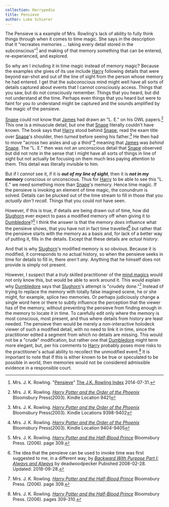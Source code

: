 ```yaml
---
collection: Harrypedia
title: Pensieve
author: Luke Schierer
---
```


The Pensieve is a example of Mrs. Rowling's lack of ability to fully think
things through when it comes to time magic.  She says in the description that
it "recreates memories … taking every detail stored in the
subconscious"[^221202-5] and making of that memory something that can be
entered, re-experienced, and explored.

So why am I including it in time magic instead of memory magic? Because the
examples she gives of its use include [Harry] following details that were
beyond ear-shot and out of the line of sight from the person whose memory he
had entered.  I get that the subconscious mind might well have all sorts of
details captured about events that I cannot consciously access.  Things that
you saw, but do not consciously remember.  Things that you heard, but did not
understand at the time.  Perhaps even things that you heard but were to faint
for you *to* understand might be captured and the sounds amplified by the magic
of the pensieve.

[Snape] could not know that [James] had drawn an "L. E." on his OWL
papers.[^221202-8]  This one is a minuscule detail, but one that [Snape]
literally couldn't have known.  The book says that [Harry] stood behind
[Snape], read the exam title over [Snape]'s shoulder, then *turned* before
seeing his father.[^221202-11]  He then had to move "across two aisles and up a
third"[^221202-12] meaning that [James] was *behind* [Snape].  The "L. E."
then was not an unconscious detail that [Snape] observed but did not note in
the sense that I might have all sorts of things in line of sight but not
actually be focusing on them much less paying attention to them.  This detail
was literally invisible to him.

But if I *cannot* see it, if it is ***out of my line of sight***, then it is
***not in my memory*** conscious or unconscious.  Thus for [Harry] to be
able to see this "L. E." we need something more than [Snape]'s memory. Hence
time magic.  If the pensieve is invoking an element of time magic, the
conundrum is solved.  Details can be plucked out of the time stream to fill in
those that you *actually don't recall*.  Things that you could not have seen.

However, if this is true, if details are being drawn out of time, how did
[Slughorn] ever expect to pass a modified memory off when giving it to
[Dumbledore]?[^221202-9]  I think the answer is that the memory *does*
influence what the pensieve shows, that you have not in fact time
travelled[^221202-10] but rather that the pensieve starts with the memory as a
basis and, for lack of a better way of putting it, fills in the details.
Except that these details are *actual history*.

And that is why [Slughorn]'s modified memory is so obvious.  Because it is
modified, it corresponds to *no* actual history, so when the pensieve seeks in
time for details to fill in, there *aren't any*.  Anything that he himself does
not provide is simply not present.

However, I suspect that a *truly* skilled practitioner of the [mind magics]
would not only know this, but would be able to work around it.  This would explain why [Dumbledore] says that [Slughorn]'s attempt is "crudely done."[^240422-2]  Instead of trying to replace the memory with totally false imagined scene, he or she might, for example, splice two memories.  Or perhaps judiciously change a single word here or there to subtly influence the perception that the viewer has of the memory, without preventing the pensieve from finding enough in the memory to locate it in time.  To carefully edit only where the memory is most conscious, most present, and thus where details from history are least needed.  The pensieve then would be merely a non-interactive holodeck viewer of such a modified detail, with no need to link it in time, since the practitioner edited a segment from which no details are missing.  This would not be a "crude" modification, but rather one that [Dumbledore] might term more elegant, but, per his comments to [Harry] probably poses more risks to the practitioner's actual ability to recollect the unmodified event.[^221202-13]  It is important to note that if this is either known to be true or speculated to be possible in world, then memories would not be considered admissible evidence in a responsible court. 

[mind magics]: <../../the_mind_arts>

[Slughorn]: <../../../people/slughorn/horace_eugene_flaccus>

[Snape]: <../../../people/Snape/Severus/>

[James]: <../../../people/Potter/James/>

[Sirius]: <../../../people/Black/Sirius_iii/>

[Harry]: <../../../people/Potter/Harry_James/>

[Dumbledore]: <../../../people/Dumbledore/Albus_Percival_Wulfric_Brian/>

[^221202-10]: The idea that the pensieve can be used to invoke time was first
  suggested to me, in a different way, by _[Backward With Purpose Part I:
  Always and Always](https://www.fanfiction.net/s/4101650)_ by deadwoodpecker
  Pubished 2008-02-28. Updated: 2018-09-28.

[^221202-5]: Mrs. J. K. Rowling.
    "[Pensieve](https://www.rowlingindex.org/work/pmpens/)"
    [The J.K. Rowling Index](https://www.rowlingindex.org) 2014-07-31.

[^221202-13]: Mrs. J. K. Rowling.
    _[Harry Potter and the Half-Blood Prince]_
    Bloomsbury Press. (2006). pages 309-310.

[^221202-9]: Mrs. J. K. Rowling.
    _[Harry Potter and the Half-Blood Prince]_
    Bloomsbury Press. (2006). page 309.

[^221202-11]: Mrs. J. K. Rowling.
    _[Harry Potter and the Order of the Phoenix](https://www.librarything.com/work/115/book/225886709)_
    Bloomsbury Press(2003). Kindle Locations 9398-9402

[^221202-12]: Mrs. J. K. Rowling.
    _[Harry Potter and the Order of the Phoenix](https://www.librarything.com/work/115/book/225886709)_
    Bloomsbury Press(2003). Kindle Location 9404-9405

[^221202-8]: Mrs. J. K. Rowling.
    _[Harry Potter and the Order of the Phoenix](https://www.librarything.com/work/115/book/225886709)_
    Bloomsbury Press(2003). Kindle Location 9421

[^221202-7]: Mrs. J. K. Rowling.
    _[Harry Potter and the Order of the Phoenix](https://www.librarything.com/work/115/book/225886709)_
    Bloomsbury Press(2003). Kindle Location 9449

[^221202-6]: Mrs. J. K. Rowling.
    _[Harry Potter and the Order of the Phoenix](https://www.librarything.com/work/115/book/225886709)_
    Bloomsbury Press(2003). Kindle Location 9455 and surrounding.

[^240422-2]: Mrs. J. K. Rowling.
    _[Harry Potter and the Half-Blood Prince]_
    Bloomsbury Press. (2006). page 309.

[Harry Potter and the Half-Blood Prince]: https://www.librarything.com/work/1133624/book/203684961
